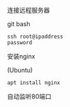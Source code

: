 连接远程服务器

git bash

```
ssh root@ipaddress 
password 
```



安装nginx

(Ubuntu)

```
apt install nginx
```



自动监听80端口